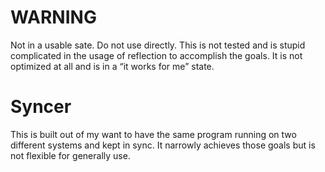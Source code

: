 
# WARNING
Not in a usable sate. Do not use directly. This is not tested and is stupid complicated in the usage of reflection to accomplish the goals. It is not optimized at all and is in a “it works for me” state.

# Syncer
This is built out of my want to have the same program running on two different systems and kept in sync. It narrowly achieves those goals but is not flexible for generally use.
